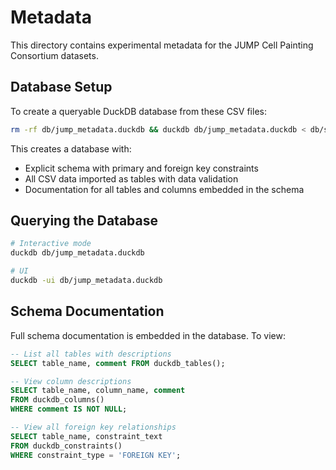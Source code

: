 # Metadata

This directory contains experimental metadata for the JUMP Cell Painting Consortium datasets.

## Database Setup

To create a queryable DuckDB database from these CSV files:

```bash
rm -rf db/jump_metadata.duckdb && duckdb db/jump_metadata.duckdb < db/setup.sql
```

This creates a database with:

- Explicit schema with primary and foreign key constraints
- All CSV data imported as tables with data validation
- Documentation for all tables and columns embedded in the schema

## Querying the Database

```bash
# Interactive mode
duckdb db/jump_metadata.duckdb

# UI
duckdb -ui db/jump_metadata.duckdb
```

## Schema Documentation

Full schema documentation is embedded in the database. To view:

```sql
-- List all tables with descriptions
SELECT table_name, comment FROM duckdb_tables();

-- View column descriptions
SELECT table_name, column_name, comment 
FROM duckdb_columns() 
WHERE comment IS NOT NULL;

-- View all foreign key relationships
SELECT table_name, constraint_text 
FROM duckdb_constraints() 
WHERE constraint_type = 'FOREIGN KEY';
